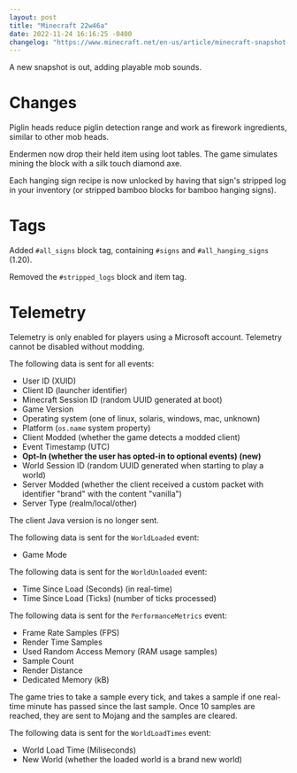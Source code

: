 ```yaml
---
layout: post
title: "Minecraft 22w46a"
date: 2022-11-24 16:16:25 -0400
changelog: "https://www.minecraft.net/en-us/article/minecraft-snapshot-22w46a"
---
```


A new snapshot is out, adding playable mob sounds.

# Changes

Piglin heads reduce piglin detection range and work as firework ingredients, similar to other mob heads.

Endermen now drop their held item using loot tables. The game simulates mining the block with a silk touch diamond axe.

Each hanging sign recipe is now unlocked by having that sign's stripped log in your inventory (or stripped bamboo blocks for bamboo hanging signs).

# Tags

Added `#all_signs` block tag, containing `#signs` and `#all_hanging_signs` (1.20).

Removed the `#stripped_logs` block and item tag.

# Telemetry

Telemetry is only enabled for players using a Microsoft account. Telemetry cannot be disabled without modding.

The following data is sent for all events:
- User ID (XUID)
- Client ID (launcher identifier)
- Minecraft Session ID (random UUID generated at boot)
- Game Version
- Operating system (one of linux, solaris, windows, mac, unknown)
- Platform (`os.name` system property)
- Client Modded (whether the game detects a modded client)
- Event Timestamp (UTC)
- **Opt-In (whether the user has opted-in to optional events) (new)**
- World Session ID (random UUID generated when starting to play a world)
- Server Modded (whether the client received a custom packet with identifier "brand" with the content "vanilla")
- Server Type (realm/local/other)

The client Java version is no longer sent.

The following data is sent for the `WorldLoaded` event:
- Game Mode

The following data is sent for the `WorldUnloaded` event:
- Time Since Load (Seconds) (in real-time)
- Time Since Load (Ticks) (number of ticks processed)

The following data is sent for the `PerformanceMetrics` event:
- Frame Rate Samples (FPS)
- Render Time Samples
- Used Random Access Memory (RAM usage samples)
- Sample Count
- Render Distance
- Dedicated Memory (kB)

The game tries to take a sample every tick, and takes a sample if one real-time minute has passed since the last sample. Once 10 samples are reached, they are sent to Mojang and the samples are cleared.

The following data is sent for the `WorldLoadTimes` event:
- World Load Time (Miliseconds)
- New World (whether the loaded world is a brand new world)

